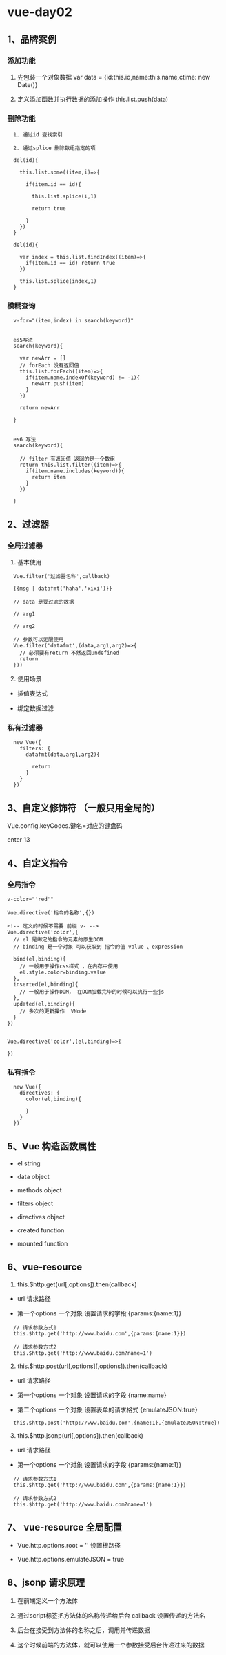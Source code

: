 # vue-day02    

## 1、品牌案例  

### 添加功能 

1. 先包装一个对象数据  var data = {id:this.id,name:this.name,ctime: new Date()}

2. 定义添加函数并执行数据的添加操作  this.list.push(data)

### 删除功能 

  ```
    1. 通过id 查找索引    
    
    2. 通过splice 删除数组指定的项  

    del(id){

      this.list.some((item,i)=>{

        if(item.id == id){

          this.list.splice(i,1)

          return true  

        }
      })
    }

    del(id){

      var index = this.list.findIndex((item)=>{
        if(item.id == id) return true
      })

      this.list.splice(index,1)
    }
  ```

### 模糊查询  

  ```
    v-for="(item,index) in search(keyword)"


    es5写法
    search(keyword){

      var newArr = []
      // forEach 没有返回值    
      this.list.forEach((item)=>{
        if(item.name.indexOf(keyword) != -1){
          newArr.push(item)
        }
      })

      return newArr 

    }


    es6 写法  
    search(keyword){

      // filter 有返回值 返回的是一个数组   
      return this.list.filter((item)=>{
        if(item.name.includes(keyword)){
          return item 
        }
      })

    }
``` 

## 2、过滤器    

### 全局过滤器  

1. 基本使用

```
  Vue.filter('过滤器名称',callback) 

  {{msg | datafmt('haha','xixi')}}

  // data 是要过滤的数据 

  // arg1 

  // arg2 

  // 参数可以无限使用   
  Vue.filter('datafmt',(data,arg1,arg2)=>{
    // 必须要有return 不然返回undefined 
    return
  }))    
```

2. 使用场景 

+ 插值表达式  

+ 绑定数据过滤    

### 私有过滤器 

```
  new Vue({
    filters: {
      datafmt(data,arg1,arg2){

        return 
      }
    }
  })
```

## 3、自定义修饰符  （一般只用全局的）

Vue.config.keyCodes.键名=对应的键盘码

enter  13  

## 4、自定义指令   

### 全局指令 

```
v-color="'red'"

Vue.directive('指令的名称',{})

<!-- 定义的时候不需要 前缀 v- -->
Vue.directive('color',{
  // el 是绑定的指令的元素的原生DOM
  // binding 是一个对象 可以获取到 指令的值 value 、expression
    
  bind(el,binding){
    // 一般用于操作css样式 ，在内存中使用   
    el.style.color=binding.value
  },
  inserted(el,binding){
    // 一般用于操作DOM， 在DOM加载完毕的时候可以执行一些js    
  },
  updated(el,binding){
    // 多次的更新操作  VNode
  }
})


Vue.directive('color',(el,binding)=>{

})
```

### 私有指令  

```
  new Vue({
    directives: {
      color(el,binding){

      }
    }
  })
```

## 5、Vue 构造函数属性

+ el         string 

+ data       object 

+ methods    object

+ filters    object

+ directives object 

+ created    function 

+ mounted    function   


## 6、vue-resource   


1. this.$http.get(url[,options]).then(callback)

+ url 请求路径

+ 第一个options 一个对象 设置请求的字段   {params:{name:1}}

```
  // 请求参数方式1  
  this.$http.get('http://www.baidu.com',{params:{name:1}})

  // 请求参数方式2  
  this.$http.get('http://www.baidu.com?name=1')

```

2. this.$http.post(url[,options][,options]).then(callback)

+ url 请求路径

+ 第一个options 一个对象 设置请求的字段    {name:name}

+ 第二个options 一个对象 设置表单的请求格式  {emulateJSON:true}

```
  this.$http.post('http://www.baidu.com',{name:1},{emulateJSON:true})
```


3. this.$http.jsonp(url[,options]).then(callback)

+ url 请求路径

+ 第一个options 一个对象 设置请求的字段   {params:{name:1}}

```
  // 请求参数方式1  
  this.$http.get('http://www.baidu.com',{params:{name:1}})

  // 请求参数方式2  
  this.$http.get('http://www.baidu.com?name=1')

```

## 7、 vue-resource 全局配置  

+ Vue.http.options.root = '' 设置根路径    

+ Vue.http.options.emulateJSON = true  

## 8、jsonp 请求原理  

1. 在前端定义一个方法体   

2. 通过script标签把方法体的名称传递给后台  callback 设置传递的方法名    

3. 后台在接受到方法体的名称之后，调用并传递数据   

4. 这个时候前端的方法体，就可以使用一个参数接受后台传递过来的数据   
